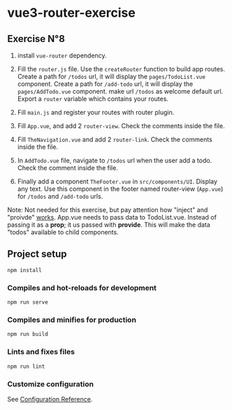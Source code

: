 # vue3-router-exercise

## Exercise N°8

1. install `vue-router` dependency.

1. Fill the `router.js` file.
   Use the `createRouter` function to build app routes.
   Create a path for `/todos` url, it will display the `pages/TodoList.vue` component.
   Create a path for `/add-todo` url, it will display the `pages/AddTodo.vue` component.
   make url `/todos` as welcome default url.
   Export a `router` variable which contains your routes.

2) Fill `main.js` and register your routes with router plugin.

3) Fill `App.vue`, and add 2 `router-view`.
   Check the comments inside the file.

4) Fill `TheNavigation.vue` and add 2 `router-link`.
   Check the comments inside the file.

5) In `AddTodo.vue` file, navigate to `/todos` url when the user add a todo.
   Check the comment inside the file.

6) Finally add a component `TheFooter.vue` in `src/components/UI`. Display any text.
   Use this component in the footer named router-view (`App.vue`) for `/todos` and `/add-todo` urls.
   
   
Note: Not needed for this exercise, but pay attention how "inject" and "proivde" [works](https://v3.vuejs.org/guide/composition-api-provide-inject.html). 
App.vue needs to pass data to TodoList.vue. Instead of passing it as a __prop__; it us passed with __provide__. This will make the data "todos" available to child components.

## Project setup

```
npm install
```

### Compiles and hot-reloads for development

```
npm run serve
```

### Compiles and minifies for production

```
npm run build
```

### Lints and fixes files

```
npm run lint
```

### Customize configuration

See [Configuration Reference](https://cli.vuejs.org/config/).
